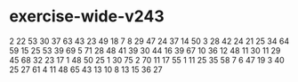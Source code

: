 # exercise-wide-v243
2
22
53
30
37
63
43
23
49
18
7
8
29
47
24
37
14
50
3
28
42
24
21
25
34
64
59
15
25
53
39
69
5
71
28
48
41
39
30
44
16
39
67
10
36
12
48
11
30
11
29
45
68
32
23
17
1
48
50
25
1
30
75
2
70
11
17
55
1
11
25
35
58
7
6
47
19
3
40
25
27
61
4
11
48
65
43
13
10
8
13
15
36
27
